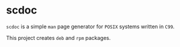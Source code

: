 # scdoc

`scdoc` is a simple `man` page generator for `POSIX` systems written in `C99`.

This project creates `deb` and `rpm` packages.
